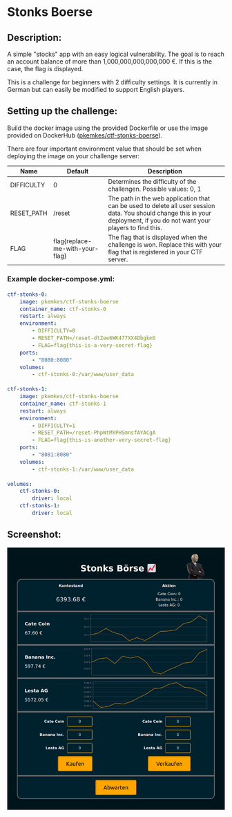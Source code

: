 # Stonks Boerse

## Description:

A simple "stocks" app with an easy logical vulnerability. The goal is to reach an account balance of more than 1,000,000,000,000,000 €. If this is the case, the flag is displayed.

This is a challenge for beginners with 2 difficulty settings. It is currently in German but can easily be modified to support English players.

## Setting up the challenge:

Build the docker image using the provided Dockerfile or use the image provided on DockerHub ([pkemkes/ctf-stonks-boerse](https://hub.docker.com/repository/docker/pkemkes/ctf-stonks-boerse/general)).

There are four important environment value that should be set when deploying the image on your challenge server:

| Name | Default | Description |
|--------|--------|---|
| DIFFICULTY | 0 | Determines the difficulty of the challengen. Possible values: 0, 1 |
| RESET_PATH | /reset | The path in the web application that can be used to delete all user session data. You should change this in your deployment, if you do not want your players to find this. |
| FLAG | flag{replace-me-with-your-flag} | The flag that is displayed when the challenge is won. Replace this with your flag that is registered in your CTF server. |

### Example docker-compose.yml:

```yaml
ctf-stonks-0:
    image: pkemkes/ctf-stonks-boerse
    container_name: ctf-stonks-0
    restart: always
    environment:
        - DIFFICULTY=0
        - RESET_PATH=/reset-dtZee6WK477XX4DbgkmS
        - FLAG=flag{this-is-a-very-secret-flag}
    ports:
        - "8080:8080"
    volumes:
        - ctf-stonks-0:/var/www/user_data

ctf-stonks-1:
    image: pkemkes/ctf-stonks-boerse
    container_name: ctf-stonks-1
    restart: always
    environment:
        - DIFFICULTY=1
        - RESET_PATH=/reset-PhpWtMYPHSmnsfAYACgA
        - FLAG=flag{this-is-another-very-secret-flag}
    ports:
        - "8081:8080"
    volumes:
        - ctf-stonks-1:/var/www/user_data

volumes:
    ctf-stonks-0:
        driver: local
    ctf-stonks-1:
        driver: local
```

## Screenshot:

<img src="./assets/screenshot.png" alt="screenshot.png" width="800"/>